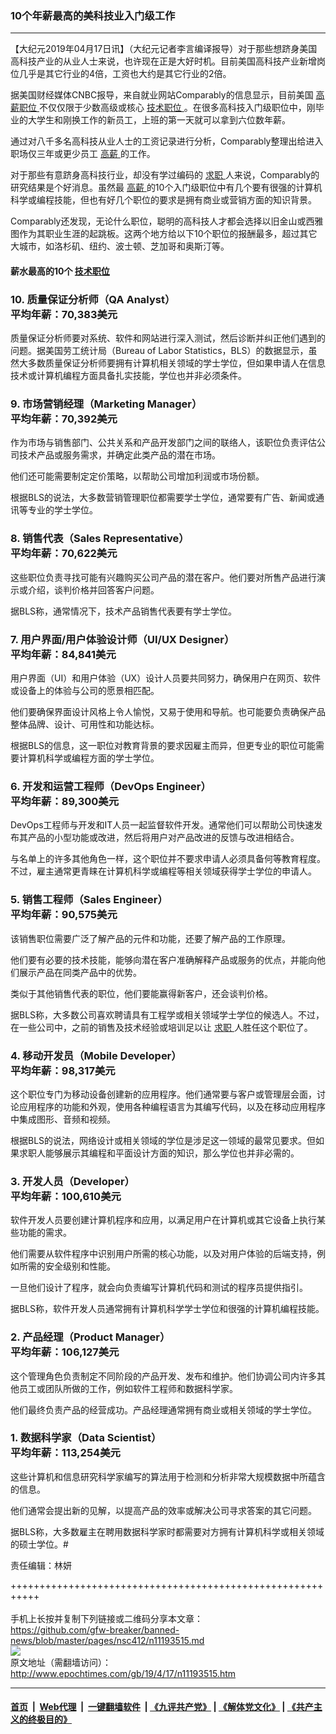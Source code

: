 ### 10个年薪最高的美科技业入门级工作
------------------------

<p>
 【大纪元2019年04月17日讯】（大纪元记者李言编译报导）对于那些想跻身美国高科技产业的从业人士来说，也许现在正是大好时机。目前美国高科技产业新增岗位几乎是其它行业的4倍，工资也大约是其它行业的2倍。
</p>
<p>
 据美国财经媒体CNBC报导，来自就业网站Comparably的信息显示，目前美国
 <a href="http://www.epochtimes.com/gb/tag/%E9%AB%98%E8%96%AA%E8%81%8C%E4%BD%8D.html">
  高薪职位
 </a>
 不仅仅限于少数高级或核心
 <a href="http://www.epochtimes.com/gb/tag/%E6%8A%80%E6%9C%AF%E8%81%8C%E4%BD%8D.html">
  技术职位
 </a>
 。在很多高科技入门级职位中，刚毕业的大学生和刚换工作的新员工，上班的第一天就可以拿到六位数年薪。
</p>
<p>
 通过对八千多名高科技从业人士的工资记录进行分析，Comparably整理出给进入职场仅三年或更少员工
 <a href="http://www.epochtimes.com/gb/tag/%E9%AB%98%E8%96%AA.html">
  高薪
 </a>
 的工作。
</p>
<p>
 对于那些有意跻身高科技行业，却没有学过编码的
 <a href="http://www.epochtimes.com/gb/tag/%E6%B1%82%E8%81%8C.html">
  求职
 </a>
 人来说，Comparably的研究结果是个好消息。虽然最
 <a href="http://www.epochtimes.com/gb/tag/%E9%AB%98%E8%96%AA.html">
  高薪
 </a>
 的10个入门级职位中有几个要有很强的计算机科学或编程技能，但也有好几个职位的要求是拥有商业或营销方面的知识背景。
</p>
<p>
 Comparably还发现，无论什么职位，聪明的高科技人才都会选择以旧金山或西雅图作为其职业生涯的起跳板。这两个地方给以下10个职位的报酬最多，超过其它大城市，如洛杉矶、纽约、波士顿、芝加哥和奥斯汀等。
</p>
<h4>
 薪水最高的10个
 <a href="http://www.epochtimes.com/gb/tag/%E6%8A%80%E6%9C%AF%E8%81%8C%E4%BD%8D.html">
  技术职位
 </a>
</h4>
<h3>
 10. 质量保证分析师（QA Analyst）
 <br/>
 平均年薪：70,383美元
</h3>
<p>
 质量保证分析师要对系统、软件和网站进行深入测试，然后诊断并纠正他们遇到的问题。据美国劳工统计局（Bureau of Labor Statistics，BLS）的数据显示，虽然大多数质量保证分析师要拥有计算机相关领域的学士学位，但如果申请人在信息技术或计算机编程方面具备扎实技能，学位也并非必须条件。
</p>
<h3>
 9. 市场营销经理（Marketing Manager）
 <br/>
 平均年薪：70,392美元
</h3>
<p>
 作为市场与销售部门、公共关系和产品开发部门之间的联络人，该职位负责评估公司技术产品或服务需求，并确定此类产品的潜在市场。
</p>
<p>
 他们还可能需要制定定价策略，以帮助公司增加利润或市场份额。
</p>
<p>
 根据BLS的说法，大多数营销管理职位都需要学士学位，通常要有广告、新闻或通讯等专业的学士学位。
</p>
<h3>
 8. 销售代表（Sales Representative）
 <br/>
 平均年薪：70,622美元
</h3>
<p>
 这些职位负责寻找可能有兴趣购买公司产品的潜在客户。他们要对所售产品进行演示或介绍，谈判价格并回答客户问题。
</p>
<p>
 据BLS称，通常情况下，技术产品销售代表要有学士学位。
</p>
<h3>
 7. 用户界面/用户体验设计师（UI/UX Designer）
 <br/>
 平均年薪：84,841美元
</h3>
<p>
 用户界面（UI）和用户体验（UX）设计人员要共同努力，确保用户在网页、软件或设备上的体验与公司的愿景相匹配。
</p>
<p>
 他们要确保界面设计风格上令人愉悦，又易于使用和导航。也可能要负责确保产品整体品牌、设计、可用性和功能达标。
</p>
<p>
 根据BLS的信息，这一职位对教育背景的要求因雇主而异，但更专业的职位可能需要计算机科学或编程方面的学士学位。
</p>
<h3>
 6. 开发和运营工程师（DevOps Engineer）
 <br/>
 平均年薪：89,300美元
</h3>
<p>
 DevOps工程师与开发和IT人员一起监督软件开发。通常他们可以帮助公司快速发布其产品的小型功能或改进，然后将用户对产品改进的反馈与改进相结合。
</p>
<p>
 与名单上的许多其他角色一样，这个职位并不要求申请人必须具备何等教育程度。不过，雇主通常更青睐在计算机科学或编程等相关领域获得学士学位的申请人。
</p>
<h3>
 5. 销售工程师（Sales Engineer）
 <br/>
 平均年薪：90,575美元
</h3>
<p>
 该销售职位需要广泛了解产品的元件和功能，还要了解产品的工作原理。
</p>
<p>
 他们要有必要的技术技能，能够向潜在客户准确解释产品或服务的优点，并能向他们展示产品在同类产品中的优势。
</p>
<p>
 类似于其他销售代表的职位，他们要能赢得新客户，还会谈判价格。
</p>
<p>
 据BLS称，大多数公司喜欢聘请具有工程学或相关领域学士学位的候选人。不过，在一些公司中，之前的销售及技术经验或培训足以让
 <a href="http://www.epochtimes.com/gb/tag/%E6%B1%82%E8%81%8C.html">
  求职
 </a>
 人胜任这个职位了。
</p>
<h3>
 4. 移动开发员（Mobile Developer）
 <br/>
 平均年薪：98,317美元
</h3>
<p>
 这个职位专门为移动设备创建新的应用程序。他们通常要与客户或管理层会面，讨论应用程序的功能和外观，使用各种编程语言为其编写代码，以及在移动应用程序中集成图形、音频和视频。
</p>
<p>
 根据BLS的说法，网络设计或相关领域的学位是涉足这一领域的最常见要求。但如果求职人能够展示其编程和平面设计方面的知识，那么学位也并非必需的。
</p>
<h3>
 3. 开发人员（Developer）
 <br/>
 平均年薪：100,610美元
</h3>
<p>
 软件开发人员要创建计算机程序和应用，以满足用户在计算机或其它设备上执行某些功能的需求。
</p>
<p>
 他们需要从软件程序中识别用户所需的核心功能，以及对用户体验的后端支持，例如所需的安全级别和性能。
</p>
<p>
 一旦他们设计了程序，就会向负责编写计算机代码和测试的程序员提供指引。
</p>
<p>
 据BLS称，软件开发人员通常拥有计算机科学学士学位和很强的计算机编程技能。
</p>
<h3>
 2. 产品经理（Product Manager）
 <br/>
 平均年薪：106,127美元
</h3>
<p>
 这个管理角色负责制定不同阶段的产品开发、发布和维护。他们协调公司内许多其他员工或团队所做的工作，例如软件工程师和数据科学家。
</p>
<p>
 他们最终负责产品的经营成功。产品经理通常拥有商业或相关领域的学士学位。
</p>
<h3>
 1. 数据科学家（Data Scientist）
 <br/>
 平均年薪：113,254美元
</h3>
<p>
 这些计算机和信息研究科学家编写的算法用于检测和分析非常大规模数据中所蕴含的信息。
</p>
<p>
 他们通常会提出新的见解，以提高产品的效率或解决公司寻求答案的其它问题。
</p>
<p>
 据BLS称，大多数雇主在聘用数据科学家时都需要对方拥有计算机科学或相关领域的硕士学位。#
</p>
<p>
 责任编辑：林妍
</p>

+++++++++++++++++++++++++++++++++++++++++++++++++++++++++++<br/><br/>
手机上长按并复制下列链接或二维码分享本文章：<br/>
https://github.com/gfw-breaker/banned-news/blob/master/pages/nsc412/n11193515.md <br/>
<a href='https://github.com/gfw-breaker/banned-news/blob/master/pages/nsc412/n11193515.md'><img src='https://github.com/gfw-breaker/banned-news/blob/master/pages/nsc412/n11193515.md.png'/></a> <br/>
原文地址（需翻墙访问）：http://www.epochtimes.com/gb/19/4/17/n11193515.htm


------------------------
#### [首页](https://github.com/gfw-breaker/banned-news/blob/master/README.md) &nbsp;|&nbsp; [Web代理](https://github.com/labour-camp/helloworld) &nbsp;|&nbsp; [一键翻墙软件](https://github.com/gfw-breaker/nogfw/blob/master/README.md) &nbsp;| [《九评共产党》](https://github.com/gfw-breaker/9ping.md/blob/master/README.md#九评之一评共产党是什么) | [《解体党文化》](https://github.com/gfw-breaker/jtdwh.md/blob/master/README.md) | [《共产主义的终极目的》](https://github.com/gfw-breaker/gczydzjmd.md/blob/master/README.md)

